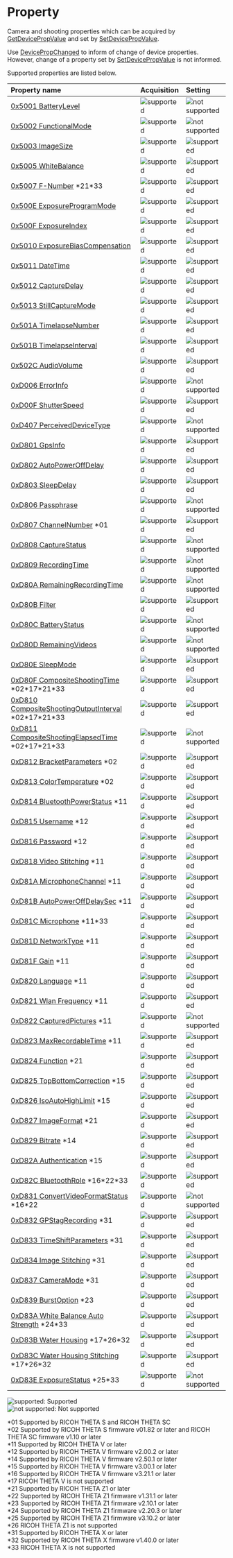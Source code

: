 # Property

Camera and shooting properties which can be acquired by [GetDevicePropValue](./operation/get_device_prop_value.md) and set by [SetDevicePropValue](./operation/set_device_prop_value.md).

Use [DevicePropChanged](./event/device_prop_changed.md) to inform of change of device properties. However, change of a property set by [SetDevicePropValue](./operation/set_device_prop_value.md) is not informed.

Supported properties are listed below.

| Property name | Acquisition | Setting |
|:--|:--|:--|
| [0x5001 BatteryLevel](./property/battery_level.md) | ![supported](./assets/img/supported.png "supported") | ![not supported](./assets/img/not-supported.png "not supported") |
| [0x5002 FunctionalMode](./property/functional_mode.md) | ![supported](./assets/img/supported.png "supported") | ![not supported](./assets/img/not-supported.png "not supported") |
| [0x5003 ImageSize](./property/image_size.md) | ![supported](./assets/img/supported.png "supported") | ![supported](./assets/img/supported.png "supported") |
| [0x5005 WhiteBalance](./property/white_balance.md) | ![supported](./assets/img/supported.png "supported") | ![supported](./assets/img/supported.png "supported") |
| [0x5007 F-Number](./property/f_number.md) \*21\*33 | ![supported](./assets/img/supported.png "supported") | ![supported](./assets/img/supported.png "supported") |
| [0x500E ExposureProgramMode](./property/exposure_program_mode.md) | ![supported](./assets/img/supported.png "supported") | ![supported](./assets/img/supported.png "supported") |
| [0x500F ExposureIndex](./property/exposure_index.md) | ![supported](./assets/img/supported.png "supported") | ![supported](./assets/img/supported.png "supported") |
| [0x5010 ExposureBiasCompensation](./property/exposure_bias_compensation.md) | ![supported](./assets/img/supported.png "supported") | ![supported](./assets/img/supported.png "supported") |
| [0x5011 DateTime](./property/date_time.md) | ![supported](./assets/img/supported.png "supported") | ![supported](./assets/img/supported.png "supported") |
| [0x5012 CaptureDelay](./property/capture_delay.md) | ![supported](./assets/img/supported.png "supported") | ![supported](./assets/img/supported.png "supported") |
| [0x5013 StillCaptureMode](./property/still_capture_mode.md) | ![supported](./assets/img/supported.png "supported") | ![supported](./assets/img/supported.png "supported") |
| [0x501A TimelapseNumber](./property/timelapse_number.md) | ![supported](./assets/img/supported.png "supported") | ![supported](./assets/img/supported.png "supported") |
| [0x501B TimelapseInterval](./property/timelapse_interval.md) | ![supported](./assets/img/supported.png "supported") | ![supported](./assets/img/supported.png "supported") |
| [0x502C AudioVolume](./property/audio_volume.md) | ![supported](./assets/img/supported.png "supported") | ![supported](./assets/img/supported.png "supported") |
| [0xD006 ErrorInfo](./property/error_info.md) | ![supported](./assets/img/supported.png "supported") | ![not supported](./assets/img/not-supported.png "not supported") |
| [0xD00F ShutterSpeed](./property/shutter_speed.md) | ![supported](./assets/img/supported.png "supported") | ![supported](./assets/img/supported.png "supported") |
| [0xD407 PerceivedDeviceType](./property/perceived_device_type.md) | ![supported](./assets/img/supported.png "supported") | ![not supported](./assets/img/not-supported.png "not supported") |
| [0xD801 GpsInfo](./property/gps_info.md) | ![supported](./assets/img/supported.png "supported") | ![supported](./assets/img/supported.png "supported") |
| [0xD802 AutoPowerOffDelay](./property/auto_power_off_delay.md) | ![supported](./assets/img/supported.png "supported") | ![supported](./assets/img/supported.png "supported") |
| [0xD803 SleepDelay](./property/sleep_delay.md) | ![supported](./assets/img/supported.png "supported") | ![supported](./assets/img/supported.png "supported") |
| [0xD806 Passphrase](./property/passphrase.md) | ![supported](./assets/img/supported.png "supported") | ![not supported](./assets/img/not-supported.png "not supported") |
| [0xD807 ChannelNumber](./property/channel_number.md) \*01 | ![supported](./assets/img/supported.png "supported") | ![supported](./assets/img/supported.png "supported") |
| [0xD808 CaptureStatus](./property/capture_status.md) | ![supported](./assets/img/supported.png "supported") | ![not supported](./assets/img/not-supported.png "not supported") |
| [0xD809 RecordingTime](./property/recording_time.md) | ![supported](./assets/img/supported.png "supported") | ![not supported](./assets/img/not-supported.png "not supported") |
| [0xD80A RemainingRecordingTime](./property/remaining_recording_time.md) | ![supported](./assets/img/supported.png "supported") | ![not supported](./assets/img/not-supported.png "not supported") |
| [0xD80B Filter](./property/filter.md) | ![supported](./assets/img/supported.png "supported") | ![supported](./assets/img/supported.png "supported") |
| [0xD80C BatteryStatus](./property/battery_status.md) | ![supported](./assets/img/supported.png "supported") | ![not supported](./assets/img/not-supported.png "not supported") |
| [0xD80D RemainingVideos](./property/remaining_videos.md) | ![supported](./assets/img/supported.png "supported") | ![not supported](./assets/img/not-supported.png "not supported") |
| [0xD80E SleepMode](./property/sleep_mode.md) | ![supported](./assets/img/supported.png "supported") | ![supported](./assets/img/supported.png "supported") |
| [0xD80F CompositeShootingTime](./property/composite_shooting_time.md) \*02\*17\*21\*33 | ![supported](./assets/img/supported.png "supported") | ![supported](./assets/img/supported.png "supported") |
| [0xD810 CompositeShootingOutputInterval](./property/composite_shooting_output_interval.md) \*02\*17\*21\*33 | ![supported](./assets/img/supported.png "supported") | ![supported](./assets/img/supported.png "supported") |
| [0xD811 CompositeShootingElapsedTime](./property/composite_shooting_elapsed_time.md) \*02\*17\*21\*33 | ![supported](./assets/img/supported.png "supported") | ![not supported](./assets/img/not-supported.png "not supported") |
| [0xD812 BracketParameters](./property/bracket_parameters.md) \*02 | ![supported](./assets/img/supported.png "supported") | ![supported](./assets/img/supported.png "supported") |
| [0xD813 ColorTemperature](./property/color_temperature.md) \*02 | ![supported](./assets/img/supported.png "supported") | ![supported](./assets/img/supported.png "supported") |
| [0xD814 BluetoothPowerStatus](./property/bluetooth_power_status.md) \*11 | ![supported](./assets/img/supported.png "supported") | ![supported](./assets/img/supported.png "supported") |
| [0xD815 Username](./property/username.md) \*12 | ![supported](./assets/img/supported.png "supported") | ![supported](./assets/img/supported.png "supported") |
| [0xD816 Password](./property/password.md) \*12 | ![supported](./assets/img/supported.png "supported") | ![supported](./assets/img/supported.png "supported") |
| [0xD818 Video Stitching](./property/video_stitching.md) \*11 | ![supported](./assets/img/supported.png "supported") | ![supported](./assets/img/supported.png "supported") |
| [0xD81A MicrophoneChannel](./property/microphone_channel.md) \*11 | ![supported](./assets/img/supported.png "supported") | ![supported](./assets/img/supported.png "supported") |
| [0xD81B AutoPowerOffDelaySec](./property/auto_power_off_delay_sec.md) \*11 | ![supported](./assets/img/supported.png "supported") | ![supported](./assets/img/supported.png "supported") |
| [0xD81C Microphone](./property/microphone.md) \*11\*33 | ![supported](./assets/img/supported.png "supported") | ![supported](./assets/img/supported.png "supported") |
| [0xD81D NetworkType](./property/network_type.md) \*11 | ![supported](./assets/img/supported.png "supported") | ![supported](./assets/img/supported.png "supported") |
| [0xD81F Gain](./property/gain.md) \*11 | ![supported](./assets/img/supported.png "supported") | ![supported](./assets/img/supported.png "supported") |
| [0xD820 Language](./property/language.md) \*11 | ![supported](./assets/img/supported.png "supported") | ![supported](./assets/img/supported.png "supported") |
| [0xD821 Wlan Frequency](./property/wlan_frequency.md) \*11 | ![supported](./assets/img/supported.png "supported") | ![supported](./assets/img/supported.png "supported") |
| [0xD822 CapturedPictures](./property/captured_pictures.md) \*11 | ![supported](./assets/img/supported.png "supported") | ![not supported](./assets/img/not-supported.png "not supported") |
| [0xD823 MaxRecordableTime](./property/max_recordable_time.md) \*11 | ![supported](./assets/img/supported.png "supported") | ![supported](./assets/img/supported.png "supported") |
| [0xD824 Function](./property/function.md) \*21 | ![supported](./assets/img/supported.png "supported") | ![supported](./assets/img/supported.png "supported") |
| [0xD825 TopBottomCorrection](./property/top_bottom_correction.md) \*15 | ![supported](./assets/img/supported.png "supported") | ![supported](./assets/img/supported.png "supported") |
| [0xD826 IsoAutoHighLimit](./property/iso_auto_high_limit.md) \*15 | ![supported](./assets/img/supported.png "supported") | ![supported](./assets/img/supported.png "supported") |
| [0xD827 ImageFormat](./property/image_format.md) \*21 | ![supported](./assets/img/supported.png "supported") | ![supported](./assets/img/supported.png "supported") |
| [0xD829 Bitrate](./property/bitrate.md) \*14 | ![supported](./assets/img/supported.png "supported") | ![supported](./assets/img/supported.png "supported") |
| [0xD82A Authentication](./property/authentication.md) \*15 | ![supported](./assets/img/supported.png "supported") | ![supported](./assets/img/supported.png "supported") |
| [0xD82C BluetoothRole](./property/bluetooth_role.md) \*16\*22\*33 | ![supported](./assets/img/supported.png "supported") | ![supported](./assets/img/supported.png "supported") |
| [0xD831 ConvertVideoFormatStatus](./property/convert_video_format_status.md) \*16\*22 | ![supported](./assets/img/supported.png "supported") | ![not supported](./assets/img/not-supported.png "not supported") |
| [0xD832 GPStagRecording](./property/gps_tag_recording.md) \*31 | ![supported](./assets/img/supported.png "supported") | ![supported](./assets/img/supported.png "supported") |
| [0xD833 TimeShiftParameters](./property/time_shift_parameters.md) \*31 | ![supported](./assets/img/supported.png "supported") | ![supported](./assets/img/supported.png "supported") |
| [0xD834 Image Stitching](./property/image_stitching.md) \*31 | ![supported](./assets/img/supported.png "supported") | ![supported](./assets/img/supported.png "supported") |
| [0xD837 CameraMode](./property/camera_mode.md) \*31 | ![supported](./assets/img/supported.png "supported") | ![supported](./assets/img/supported.png "supported") |
| [0xD839 BurstOption](./property/burst_option.md) \*23 | ![supported](./assets/img/supported.png "supported") | ![supported](./assets/img/supported.png "supported") |
| [0xD83A White Balance Auto Strength](./property/white_balance_auto_strength.md) \*24\*33 | ![supported](./assets/img/supported.png "supported") | ![supported](./assets/img/supported.png "supported") |
| [0xD83B Water Housing](./property/water_housing.md) \*17\*26\*32 | ![supported](./assets/img/supported.png "supported") | ![supported](./assets/img/supported.png "supported") |
| [0xD83C Water Housing Stitching](./property/water_housing_stitching.md) \*17\*26\*32 | ![supported](./assets/img/supported.png "supported") | ![supported](./assets/img/supported.png "supported") |
| [0xD83E ExposureStatus](./property/exposure_status.md) \*25\*33 | ![supported](./assets/img/supported.png "supported") | ![not supported](./assets/img/not-supported.png "not supported") |

![supported](./assets/img/supported.png "supported"): Supported  
![not supported](./assets/img/not-supported.png "not supported"): Not supported  

\*01 Supported by RICOH THETA S and RICOH THETA SC  
\*02 Supported by RICOH THETA S firmware v01.82 or later and RICOH THETA SC firmware v1.10 or later  
\*11 Supported by RICOH THETA V or later  
\*12 Supported by RICOH THETA V firmware v2.00.2 or later  
\*14 Supported by RICOH THETA V firmware v2.50.1 or later  
\*15 Supported by RICOH THETA V firmware v3.00.1 or later  
\*16 Supported by RICOH THETA V firmware v3.21.1 or later  
\*17 RICOH THETA V is not supported  
\*21 Supported by RICOH THETA Z1 or later  
\*22 Supported by RICOH THETA Z1 firmware v1.31.1 or later  
\*23 Supported by RICOH THETA Z1 firmware v2.10.1 or later  
\*24 Supported by RICOH THETA Z1 firmware v2.20.3 or later  
\*25 Supported by RICOH THETA Z1 firmware v3.10.2 or later  
\*26 RICOH THETA Z1 is not supported  
\*31 Supported by RICOH THETA X or later  
\*32 Supported by RICOH THETA X firmware v1.40.0 or later  
\*33 RICOH THETA X is not supported  
